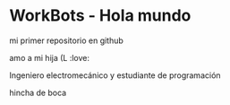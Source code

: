 # WorkBots - Hola mundo

mi primer repositorio en github

amo a mi hija (L :love: 

Ingeniero electromecánico y estudiante de programación

hincha de boca
